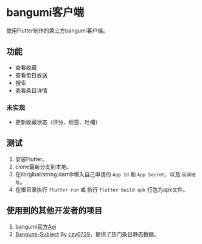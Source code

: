 # bangumi客户端

使用Flutter制作的第三方bangumi客户端。

## 功能
- 查看收藏
- 查看每日放送
- 搜索
- 查看条目详情

### 未实现
- 更新收藏状态（评分、标签、吐槽）

## 测试
1. 安装Flutter。
2. clone最新分支到本地。
3. 在lib/glbal/string.dart中填入自己申请的 `App Id` 和 `App Secret`，以及 `回调地址`。
4. 在根目录执行 `flutter run` 或 执行 `flutter build apk` 打包为apk文件。

## 使用到的其他开发者的项目
1. bangumi[官方Api](https://github.com/bangumi/api)
2. [Bangumi-Subject](https://github.com/czy0729/Bangumi-Subject) By [czy0729](https://github.com/czy0729)，提供了热门条目静态数据。